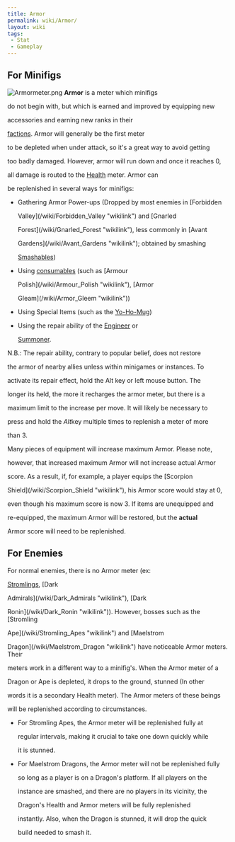 ```yaml
---
title: Armor
permalink: wiki/Armor/
layout: wiki
tags:
 - Stat
 - Gameplay
---
```


## **For Minifigs**

![](Armormeter.png "Armormeter.png") **Armor** is a meter which minifigs
do not begin with, but which is earned and improved by equipping new
accessories and earning new ranks in their
[factions](factions "wikilink"). Armor will generally be the first meter
to be depleted when under attack, so it's a great way to avoid getting
too badly damaged. However, armor will run down and once it reaches 0,
all damage is routed to the [Health](/wiki/Health "wikilink") meter. Armor can
be replenished in several ways for minifigs:

-   Gathering Armor Power-ups (Dropped by most enemies in [Forbidden
    Valley](/wiki/Forbidden_Valley "wikilink") and [Gnarled
    Forest](/wiki/Gnarled_Forest "wikilink"), less commonly in [Avant
    Gardens](/wiki/Avant_Gardens "wikilink"); obtained by smashing
    [Smashables](/wiki/Smashables "wikilink"))
-   Using [consumables](/wiki/Consumable "wikilink") (such as [Armour
    Polish](/wiki/Armour_Polish "wikilink"), [Armor
    Gleam](/wiki/Armor_Gleem "wikilink"))
-   Using Special Items (such as the [Yo-Ho-Mug](/wiki/Yo-Ho-Mug "wikilink"))
-   Using the repair ability of the [Engineer](/wiki/Engineer "wikilink") or
    [Summoner](/wiki/Summoner "wikilink").

N.B.: The repair ability, contrary to popular belief, does not restore
the armor of nearby allies unless within minigames or instances. To
activate its repair effect, hold the Alt key or left mouse button. The
longer its held, the more it recharges the armor meter, but there is a
maximum limit to the increase per move. It will likely be necessary to
press and hold the *Alt*key multiple times to replenish a meter of more
than 3.

Many pieces of equipment will increase maximum Armor. Please note,
however, that increased maximum Armor will not increase actual Armor
score. As a result, if, for example, a player equips the [Scorpion
Shield](/wiki/Scorpion_Shield "wikilink"), his Armor score would stay at 0,
even though his maximum score is now 3. If items are unequipped and
re-equipped, the maximum Armor will be restored, but the **actual**
Armor score will need to be replenished.

## **For Enemies**

For normal enemies, there is no Armor meter (ex:
[Stromlings](/wiki/Stromlings "wikilink"), [Dark
Admirals](/wiki/Dark_Admirals "wikilink"), [Dark
Ronin](/wiki/Dark_Ronin "wikilink")). However, bosses such as the [Stromling
Ape](/wiki/Stromling_Apes "wikilink") and [Maelstrom
Dragon](/wiki/Maelstrom_Dragon "wikilink") have noticeable Armor meters. Their
meters work in a different way to a minifig's. When the Armor meter of a
Dragon or Ape is depleted, it drops to the ground, stunned (In other
words it is a secondary Health meter). The Armor meters of these beings
will be replenished according to circumstances.

-   For Stromling Apes, the Armor meter will be replenished fully at
    regular intervals, making it crucial to take one down quickly while
    it is stunned.
-   For Maelstrom Dragons, the Armor meter will not be replenished fully
    so long as a player is on a Dragon's platform. If all players on the
    instance are smashed, and there are no players in its vicinity, the
    Dragon's Health and Armor meters will be fully replenished
    instantly. Also, when the Dragon is stunned, it will drop the quick
    build needed to smash it.
